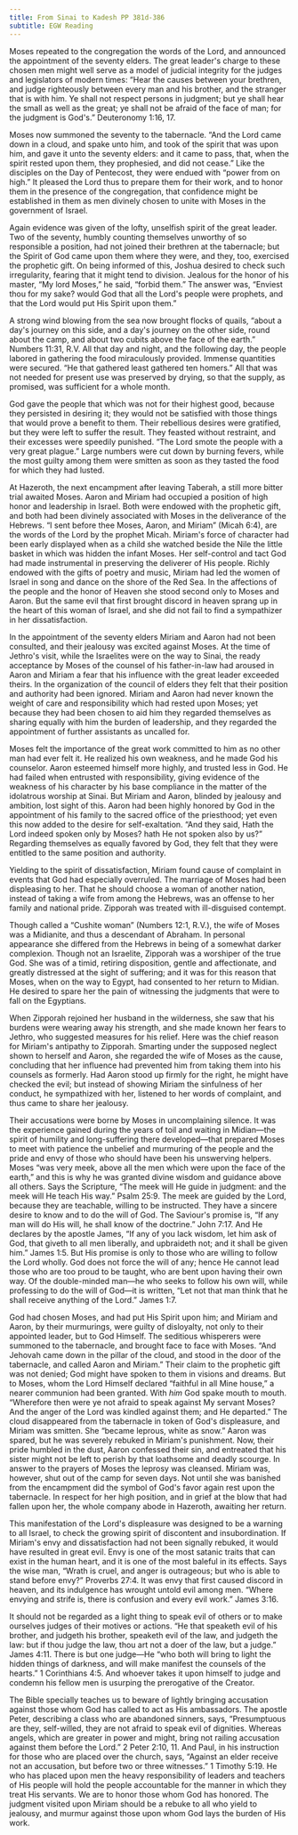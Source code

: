 ```yaml
---
title: From Sinai to Kadesh PP 381d-386
subtitle: EGW Reading
---
```


Moses repeated to the congregation the words of the Lord, and announced the appointment of the seventy elders. The great leader's charge to these chosen men might well serve as a model of judicial integrity for the judges and legislators of modern times: “Hear the causes between your brethren, and judge righteously between every man and his brother, and the stranger that is with him. Ye shall not respect persons in judgment; but ye shall hear the small as well as the great; ye shall not be afraid of the face of man; for the judgment is God's.” Deuteronomy 1:16, 17.

Moses now summoned the seventy to the tabernacle. “And the Lord came down in a cloud, and spake unto him, and took of the spirit that was upon him, and gave it unto the seventy elders: and it came to pass, that, when the spirit rested upon them, they prophesied, and did not cease.” Like the disciples on the Day of Pentecost, they were endued with “power from on high.” It pleased the Lord thus to prepare them for their work, and to honor them in the presence of the congregation, that confidence might be established in them as men divinely chosen to unite with Moses in the government of Israel.

Again evidence was given of the lofty, unselfish spirit of the great leader. Two of the seventy, humbly counting themselves unworthy of so responsible a position, had not joined their brethren at the tabernacle; but the Spirit of God came upon them where they were, and they, too, exercised the prophetic gift. On being informed of this, Joshua desired to check such irregularity, fearing that it might tend to division. Jealous for the honor of his master, “My lord Moses,” he said, “forbid them.” The answer was, “Enviest thou for my sake? would God that all the Lord's people were prophets, and that the Lord would put His Spirit upon them.”

A strong wind blowing from the sea now brought flocks of quails, “about a day's journey on this side, and a day's journey on the other side, round about the camp, and about two cubits above the face of the earth.” Numbers 11:31, R.V. All that day and night, and the following day, the people labored in gathering the food miraculously provided. Immense quantities were secured. “He that gathered least gathered ten homers.” All that was not needed for present use was preserved by drying, so that the supply, as promised, was sufficient for a whole month.

God gave the people that which was not for their highest good, because they persisted in desiring it; they would not be satisfied with those things that would prove a benefit to them. Their rebellious desires were gratified, but they were left to suffer the result. They feasted without restraint, and their excesses were speedily punished. “The Lord smote the people with a very great plague.” Large numbers were cut down by burning fevers, while the most guilty among them were smitten as soon as they tasted the food for which they had lusted.

At Hazeroth, the next encampment after leaving Taberah, a still more bitter trial awaited Moses. Aaron and Miriam had occupied a position of high honor and leadership in Israel. Both were endowed with the prophetic gift, and both had been divinely associated with Moses in the deliverance of the Hebrews. “I sent before thee Moses, Aaron, and Miriam” (Micah 6:4), are the words of the Lord by the prophet Micah. Miriam's force of character had been early displayed when as a child she watched beside the Nile the little basket in which was hidden the infant Moses. Her self-control and tact God had made instrumental in preserving the deliverer of His people. Richly endowed with the gifts of poetry and music, Miriam had led the women of Israel in song and dance on the shore of the Red Sea. In the affections of the people and the honor of Heaven she stood second only to Moses and Aaron. But the same evil that first brought discord in heaven sprang up in the heart of this woman of Israel, and she did not fail to find a sympathizer in her dissatisfaction.

In the appointment of the seventy elders Miriam and Aaron had not been consulted, and their jealousy was excited against Moses. At the time of Jethro's visit, while the Israelites were on the way to Sinai, the ready acceptance by Moses of the counsel of his father-in-law had aroused in Aaron and Miriam a fear that his influence with the great leader exceeded theirs. In the organization of the council of elders they felt that their position and authority had been ignored. Miriam and Aaron had never known the weight of care and responsibility which had rested upon Moses; yet because they had been chosen to aid him they regarded themselves as sharing equally with him the burden of leadership, and they regarded the appointment of further assistants as uncalled for.

Moses felt the importance of the great work committed to him as no other man had ever felt it. He realized his own weakness, and he made God his counselor. Aaron esteemed himself more highly, and trusted less in God. He had failed when entrusted with responsibility, giving evidence of the weakness of his character by his base compliance in the matter of the idolatrous worship at Sinai. But Miriam and Aaron, blinded by jealousy and ambition, lost sight of this. Aaron had been highly honored by God in the appointment of his family to the sacred office of the priesthood; yet even this now added to the desire for self-exaltation. “And they said, Hath the Lord indeed spoken only by Moses? hath He not spoken also by us?” Regarding themselves as equally favored by God, they felt that they were entitled to the same position and authority.

Yielding to the spirit of dissatisfaction, Miriam found cause of complaint in events that God had especially overruled. The marriage of Moses had been displeasing to her. That he should choose a woman of another nation, instead of taking a wife from among the Hebrews, was an offense to her family and national pride. Zipporah was treated with ill-disguised contempt.

Though called a “Cushite woman” (Numbers 12:1, R.V.), the wife of Moses was a Midianite, and thus a descendant of Abraham. In personal appearance she differed from the Hebrews in being of a somewhat darker complexion. Though not an Israelite, Zipporah was a worshiper of the true God. She was of a timid, retiring disposition, gentle and affectionate, and greatly distressed at the sight of suffering; and it was for this reason that Moses, when on the way to Egypt, had consented to her return to Midian. He desired to spare her the pain of witnessing the judgments that were to fall on the Egyptians.

When Zipporah rejoined her husband in the wilderness, she saw that his burdens were wearing away his strength, and she made known her fears to Jethro, who suggested measures for his relief. Here was the chief reason for Miriam's antipathy to Zipporah. Smarting under the supposed neglect shown to herself and Aaron, she regarded the wife of Moses as the cause, concluding that her influence had prevented him from taking them into his counsels as formerly. Had Aaron stood up firmly for the right, he might have checked the evil; but instead of showing Miriam the sinfulness of her conduct, he sympathized with her, listened to her words of complaint, and thus came to share her jealousy.

Their accusations were borne by Moses in uncomplaining silence. It was the experience gained during the years of toil and waiting in Midian—the spirit of humility and long-suffering there developed—that prepared Moses to meet with patience the unbelief and murmuring of the people and the pride and envy of those who should have been his unswerving helpers. Moses “was very meek, above all the men which were upon the face of the earth,” and this is why he was granted divine wisdom and guidance above all others. Says the Scripture, “The meek will He guide in judgment: and the meek will He teach His way.” Psalm 25:9. The meek are guided by the Lord, because they are teachable, willing to be instructed. They have a sincere desire to know and to do the will of God. The Saviour's promise is, “If any man will do His will, he shall know of the doctrine.” John 7:17. And He declares by the apostle James, “If any of you lack wisdom, let him ask of God, that giveth to all men liberally, and upbraideth not; and it shall be given him.” James 1:5. But His promise is only to those who are willing to follow the Lord wholly. God does not force the will of any; hence He cannot lead those who are too proud to be taught, who are bent upon having their own way. Of the double-minded man—he who seeks to follow his own will, while professing to do the will of God—it is written, “Let not that man think that he shall receive anything of the Lord.” James 1:7.

God had chosen Moses, and had put His Spirit upon him; and Miriam and Aaron, by their murmurings, were guilty of disloyalty, not only to their appointed leader, but to God Himself. The seditious whisperers were summoned to the tabernacle, and brought face to face with Moses. “And Jehovah came down in the pillar of the cloud, and stood in the door of the tabernacle, and called Aaron and Miriam.” Their claim to the prophetic gift was not denied; God might have spoken to them in visions and dreams. But to Moses, whom the Lord Himself declared “faithful in all Mine house,” a nearer communion had been granted. With _him_ God spake mouth to mouth. “Wherefore then were ye not afraid to speak against My servant Moses? And the anger of the Lord was kindled against them; and He departed.” The cloud disappeared from the tabernacle in token of God's displeasure, and Miriam was smitten. She “became leprous, white as snow.” Aaron was spared, but he was severely rebuked in Miriam's punishment. Now, their pride humbled in the dust, Aaron confessed their sin, and entreated that his sister might not be left to perish by that loathsome and deadly scourge. In answer to the prayers of Moses the leprosy was cleansed. Miriam was, however, shut out of the camp for seven days. Not until she was banished from the encampment did the symbol of God's favor again rest upon the tabernacle. In respect for her high position, and in grief at the blow that had fallen upon her, the whole company abode in Hazeroth, awaiting her return.

This manifestation of the Lord's displeasure was designed to be a warning to all Israel, to check the growing spirit of discontent and insubordination. If Miriam's envy and dissatisfaction had not been signally rebuked, it would have resulted in great evil. Envy is one of the most satanic traits that can exist in the human heart, and it is one of the most baleful in its effects. Says the wise man, “Wrath is cruel, and anger is outrageous; but who is able to stand before envy?” Proverbs 27:4. It was envy that first caused discord in heaven, and its indulgence has wrought untold evil among men. “Where envying and strife is, there is confusion and every evil work.” James 3:16.

It should not be regarded as a light thing to speak evil of others or to make ourselves judges of their motives or actions. “He that speaketh evil of his brother, and judgeth his brother, speaketh evil of the law, and judgeth the law: but if thou judge the law, thou art not a doer of the law, but a judge.” James 4:11. There is but one judge—He “who both will bring to light the hidden things of darkness, and will make manifest the counsels of the hearts.” 1 Corinthians 4:5. And whoever takes it upon himself to judge and condemn his fellow men is usurping the prerogative of the Creator.

The Bible specially teaches us to beware of lightly bringing accusation against those whom God has called to act as His ambassadors. The apostle Peter, describing a class who are abandoned sinners, says, “Presumptuous are they, self-willed, they are not afraid to speak evil of dignities. Whereas angels, which are greater in power and might, bring not railing accusation against them before the Lord.” 2 Peter 2:10, 11. And Paul, in his instruction for those who are placed over the church, says, “Against an elder receive not an accusation, but before two or three witnesses.” 1 Timothy 5:19. He who has placed upon men the heavy responsibility of leaders and teachers of His people will hold the people accountable for the manner in which they treat His servants. We are to honor those whom God has honored. The judgment visited upon Miriam should be a rebuke to all who yield to jealousy, and murmur against those upon whom God lays the burden of His work.